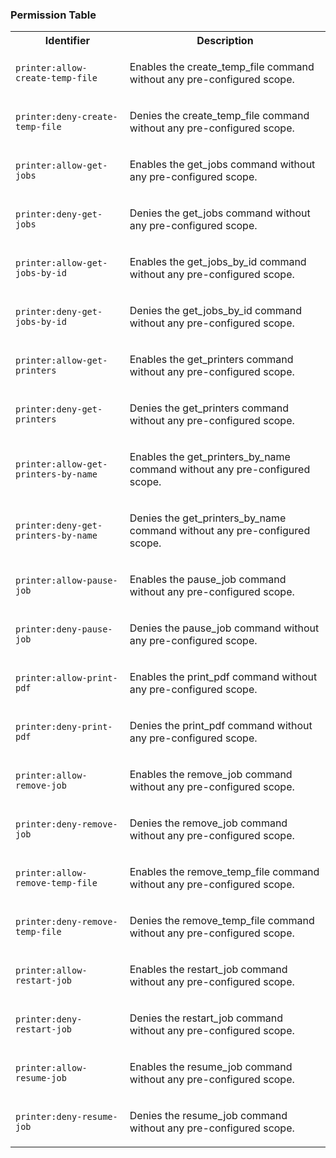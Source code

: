 
### Permission Table 

<table>
<tr>
<th>Identifier</th>
<th>Description</th>
</tr>


<tr>
<td>

`printer:allow-create-temp-file`

</td>
<td>

Enables the create_temp_file command without any pre-configured scope.

</td>
</tr>

<tr>
<td>

`printer:deny-create-temp-file`

</td>
<td>

Denies the create_temp_file command without any pre-configured scope.

</td>
</tr>

<tr>
<td>

`printer:allow-get-jobs`

</td>
<td>

Enables the get_jobs command without any pre-configured scope.

</td>
</tr>

<tr>
<td>

`printer:deny-get-jobs`

</td>
<td>

Denies the get_jobs command without any pre-configured scope.

</td>
</tr>

<tr>
<td>

`printer:allow-get-jobs-by-id`

</td>
<td>

Enables the get_jobs_by_id command without any pre-configured scope.

</td>
</tr>

<tr>
<td>

`printer:deny-get-jobs-by-id`

</td>
<td>

Denies the get_jobs_by_id command without any pre-configured scope.

</td>
</tr>

<tr>
<td>

`printer:allow-get-printers`

</td>
<td>

Enables the get_printers command without any pre-configured scope.

</td>
</tr>

<tr>
<td>

`printer:deny-get-printers`

</td>
<td>

Denies the get_printers command without any pre-configured scope.

</td>
</tr>

<tr>
<td>

`printer:allow-get-printers-by-name`

</td>
<td>

Enables the get_printers_by_name command without any pre-configured scope.

</td>
</tr>

<tr>
<td>

`printer:deny-get-printers-by-name`

</td>
<td>

Denies the get_printers_by_name command without any pre-configured scope.

</td>
</tr>

<tr>
<td>

`printer:allow-pause-job`

</td>
<td>

Enables the pause_job command without any pre-configured scope.

</td>
</tr>

<tr>
<td>

`printer:deny-pause-job`

</td>
<td>

Denies the pause_job command without any pre-configured scope.

</td>
</tr>

<tr>
<td>

`printer:allow-print-pdf`

</td>
<td>

Enables the print_pdf command without any pre-configured scope.

</td>
</tr>

<tr>
<td>

`printer:deny-print-pdf`

</td>
<td>

Denies the print_pdf command without any pre-configured scope.

</td>
</tr>

<tr>
<td>

`printer:allow-remove-job`

</td>
<td>

Enables the remove_job command without any pre-configured scope.

</td>
</tr>

<tr>
<td>

`printer:deny-remove-job`

</td>
<td>

Denies the remove_job command without any pre-configured scope.

</td>
</tr>

<tr>
<td>

`printer:allow-remove-temp-file`

</td>
<td>

Enables the remove_temp_file command without any pre-configured scope.

</td>
</tr>

<tr>
<td>

`printer:deny-remove-temp-file`

</td>
<td>

Denies the remove_temp_file command without any pre-configured scope.

</td>
</tr>

<tr>
<td>

`printer:allow-restart-job`

</td>
<td>

Enables the restart_job command without any pre-configured scope.

</td>
</tr>

<tr>
<td>

`printer:deny-restart-job`

</td>
<td>

Denies the restart_job command without any pre-configured scope.

</td>
</tr>

<tr>
<td>

`printer:allow-resume-job`

</td>
<td>

Enables the resume_job command without any pre-configured scope.

</td>
</tr>

<tr>
<td>

`printer:deny-resume-job`

</td>
<td>

Denies the resume_job command without any pre-configured scope.

</td>
</tr>
</table>
